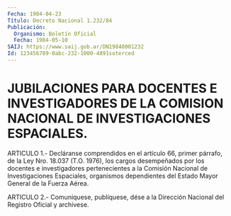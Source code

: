 ```yaml
---
Fecha: 1984-04-23
Título: Decreto Nacional 1.232/84
Publicación:
  Organismo: Boletín Oficial
  Fecha: 1984-05-10
SAIJ: https://www.saij.gob.ar/DN19840001232
Id: 123456789-0abc-232-1000-4891soterced
---
```

# JUBILACIONES PARA DOCENTES E INVESTIGADORES DE LA COMISION NACIONAL DE INVESTIGACIONES ESPACIALES.

<a id="1"></a>
ARTICULO  1.-  Decláranse  comprendidos  en  el artículo 66, primer párrafo, de la Ley Nro. 18.037 (T.O. 1976), los cargos desempeñados por los docentes e investigadores  pertenecientes a la Comisión   Nacional  de  Investigaciones  Espaciales,    organismos dependientes    del  Estado  Mayor  General  de  la  Fuerza  Aérea.

<a id="2"></a>
ARTICULO  2.- Comuníquese, publíquese, dése a la Dirección Nacional del Registro Oficial y archívese.